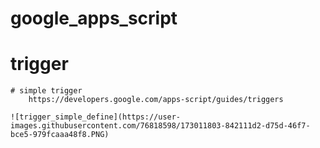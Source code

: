 # google_apps_script
# trigger
    # simple trigger
        https://developers.google.com/apps-script/guides/triggers
        
    ![trigger_simple_define](https://user-images.githubusercontent.com/76818598/173011803-842111d2-d75d-46f7-bce5-979fcaaa48f8.PNG)

        
